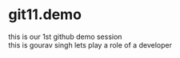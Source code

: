 # git11.demo
this is our 1st github demo session
<br>
this is gourav singh
lets play a role of a developer
